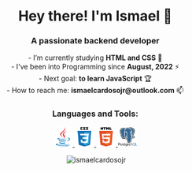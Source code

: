 <h1 align="center">
  Hey there! I'm Ismael 👋
</h1>
<h3 align="center">
  A passionate backend developer
</h3>

<p align="center">
  - I’m currently studying <b>HTML and CSS</b> 🌱
  <br/>
  - I've been into Programming since <b>August, 2022</b> ⚡
  <br/>
  - Next goal: <b>to learn JavaScript</b> 🏆
  <br/>
  - How to reach me: <b>ismaelcardosojr@outlook.com</b> 📫
</p>

<h3 align="center">
  Languages and Tools:
</h3>
<p align="center">
  <a href="https://www.java.com" target="_blank" rel="noreferrer"> 
    <img src="https://raw.githubusercontent.com/devicons/devicon/master/icons/java/java-original.svg" alt="java" width="40" height="40"/>
  </a>
  <a href="https://www.w3schools.com/css/" target="_blank" rel="noreferrer"> 
    <img src="https://raw.githubusercontent.com/devicons/devicon/master/icons/css3/css3-original-wordmark.svg" alt="css3" width="40" height="40"/> 
  </a>
  <a href="https://www.w3.org/html/" target="_blank" rel="noreferrer">
    <img src="https://raw.githubusercontent.com/devicons/devicon/master/icons/html5/html5-original-wordmark.svg" alt="html5" width="40" height="40"/>
  </a>
  <a href="https://www.postgresql.org" target="_blank" rel="noreferrer">
    <img src="https://raw.githubusercontent.com/devicons/devicon/master/icons/postgresql/postgresql-original-wordmark.svg" alt="postgresql" width="40" height="40"/>
  </a>
  
<p align="center">&nbsp;<img align="center" src="https://github-readme-stats.vercel.app/api?username=ismaelcardosojr&show_icons=true&locale=en" alt="ismaelcardosojr" /></p>
